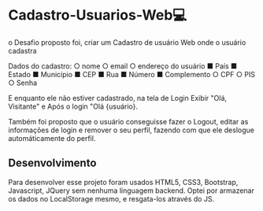 # Cadastro-Usuarios-Web💻

o Desafio proposto foi, criar um Cadastro de usuário Web
onde o usuário cadastra 

Dados do cadastro:
  ○ nome
  ○ email
  ○ endereço do usuário
    ■ País
    ■ Estado
    ■ Município
    ■ CEP
    ■ Rua
    ■ Número
    ■ Complemento
  ○ CPF
  ○ PIS
  ○ Senha

E enquanto ele não estiver cadastrado, na tela de Login
Exibir "Olá, Visitante" e Após o login "Olá {usuário}.

Também foi proposto que o usuário conseguisse fazer o Logout,
editar as informações de login e remover o seu perfil, fazendo com que
ele deslogue automáticamente do perfil.

## Desenvolvimento

Para desenvolver esse projeto foram usados HTML5, CSS3, Bootstrap, Javascript, JQuery
sem nenhuma linguagem backend.
Optei por armazenar os dados no LocalStorage mesmo, e resgata-los através do JS.
